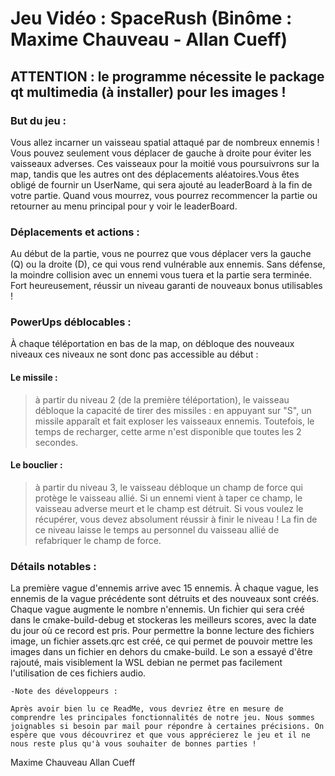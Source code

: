 # Jeu Vidéo : SpaceRush (Binôme : Maxime Chauveau - Allan Cueff)


## ATTENTION : le programme nécessite le package qt multimedia (à installer) pour les images !

### But du jeu :

Vous allez incarner un vaisseau spatial attaqué par de nombreux ennemis ! Vous pouvez seulement vous déplacer de gauche à droite pour éviter les vaisseaux adverses. Ces vaisseaux pour la moitié vous poursuivrons sur la map, tandis que les autres ont des déplacements aléatoires.Vous êtes obligé de fournir un UserName, qui sera ajouté au leaderBoard à la fin de votre partie. Quand vous mourrez, vous pourrez recommencer la partie ou retourner au menu principal pour y voir le leaderBoard.


### Déplacements et actions :

Au début de la partie, vous ne pourrez que vous déplacer vers la gauche (Q) ou la droite (D), ce qui vous rend vulnérable aux ennemis. Sans défense, la moindre collision avec un ennemi vous tuera et la partie sera terminée. Fort heureusement, réussir un niveau garanti de nouveaux bonus utilisables !


### PowerUps déblocables :

À chaque téléportation en bas de la map, on débloque des nouveaux niveaux ces niveaux ne sont donc pas accessible au début :

#### Le missile : 
> à partir du niveau 2 (de la première téléportation), le vaisseau débloque la capacité de tirer des missiles : en appuyant sur "S", un missile apparaît et fait exploser les vaisseaux ennemis. Toutefois, le temps de recharger, cette arme n'est disponible que toutes les 2 secondes.
#### Le bouclier : 
> à partir du niveau 3, le vaisseau débloque un champ de force qui protège le vaisseau allié. Si un ennemi vient à taper ce champ, le vaisseau adverse meurt et le champ est détruit. Si vous voulez le récupérer, vous devez absolument réussir à finir le niveau ! La fin de ce niveau laisse le temps au personnel du vaisseau allié de refabriquer le champ de force.


### Détails notables :

La première vague d'ennemis arrive avec 15 ennemis. À chaque vague, les ennemis de la vague précédente sont détruits et des nouveaux sont créés. Chaque vague augmente le nombre n'ennemis. Un fichier qui sera créé dans le cmake-build-debug et stockeras les meilleurs scores, avec la date du jour où ce record est pris. Pour permettre la bonne lecture des fichiers image, un fichier assets.qrc est créé, ce qui permet de pouvoir mettre les images dans un fichier en dehors du cmake-build. Le son a essayé d'être rajouté, mais visiblement la WSL debian ne permet pas facilement l'utilisation de ces fichiers audio.
	

	-Note des développeurs :

	Après avoir bien lu ce ReadMe, vous devriez être en mesure de comprendre les principales fonctionnalités de notre jeu. Nous sommes joignables si besoin par mail pour répondre à certaines précisions. On espère que vous découvrirez et que vous apprécierez le jeu et il ne nous reste plus qu'à vous souhaiter de bonnes parties !


Maxime Chauveau
Allan Cueff
